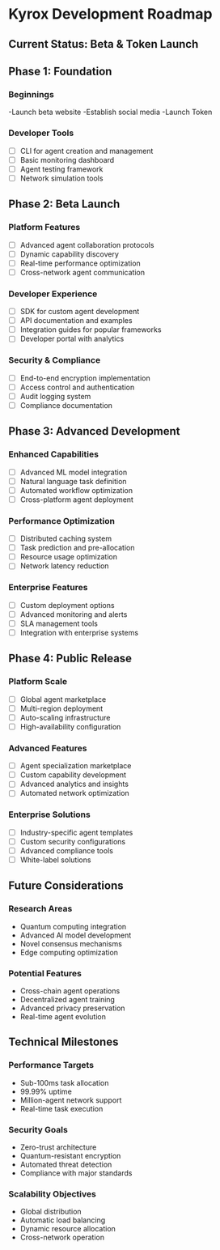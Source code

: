 # Kyrox Development Roadmap

## Current Status: Beta & Token Launch

## Phase 1: Foundation 
### Beginnings
-Launch beta website
-Establish social media 
-Launch Token

### Developer Tools
- [ ] CLI for agent creation and management
- [ ] Basic monitoring dashboard
- [ ] Agent testing framework
- [ ] Network simulation tools

## Phase 2: Beta Launch 
### Platform Features
- [ ] Advanced agent collaboration protocols
- [ ] Dynamic capability discovery
- [ ] Real-time performance optimization
- [ ] Cross-network agent communication

### Developer Experience
- [ ] SDK for custom agent development
- [ ] API documentation and examples
- [ ] Integration guides for popular frameworks
- [ ] Developer portal with analytics

### Security & Compliance
- [ ] End-to-end encryption implementation
- [ ] Access control and authentication
- [ ] Audit logging system
- [ ] Compliance documentation

## Phase 3: Advanced Development 
### Enhanced Capabilities
- [ ] Advanced ML model integration
- [ ] Natural language task definition
- [ ] Automated workflow optimization
- [ ] Cross-platform agent deployment

### Performance Optimization
- [ ] Distributed caching system
- [ ] Task prediction and pre-allocation
- [ ] Resource usage optimization
- [ ] Network latency reduction

### Enterprise Features
- [ ] Custom deployment options
- [ ] Advanced monitoring and alerts
- [ ] SLA management tools
- [ ] Integration with enterprise systems

## Phase 4: Public Release 
### Platform Scale
- [ ] Global agent marketplace
- [ ] Multi-region deployment
- [ ] Auto-scaling infrastructure
- [ ] High-availability configuration

### Advanced Features
- [ ] Agent specialization marketplace
- [ ] Custom capability development
- [ ] Advanced analytics and insights
- [ ] Automated network optimization

### Enterprise Solutions
- [ ] Industry-specific agent templates
- [ ] Custom security configurations
- [ ] Advanced compliance tools
- [ ] White-label solutions

## Future Considerations
### Research Areas
- Quantum computing integration
- Advanced AI model development
- Novel consensus mechanisms
- Edge computing optimization

### Potential Features
- Cross-chain agent operations
- Decentralized agent training
- Advanced privacy preservation
- Real-time agent evolution

## Technical Milestones

### Performance Targets
- Sub-100ms task allocation
- 99.99% uptime
- Million-agent network support
- Real-time task execution

### Security Goals
- Zero-trust architecture
- Quantum-resistant encryption
- Automated threat detection
- Compliance with major standards

### Scalability Objectives
- Global distribution
- Automatic load balancing
- Dynamic resource allocation
- Cross-network operation 
